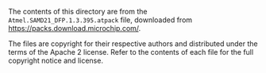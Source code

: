 The contents of this directory are from the `Atmel.SAMD21_DFP.1.3.395.atpack`
file, downloaded from https://packs.download.microchip.com/.

The files are copyright for their respective authors and distributed under
the terms of the Apache 2 license. Refer to the contents of each file for the
full copyright notice and license.
